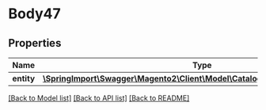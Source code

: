 # Body47

## Properties
Name | Type | Description | Notes
------------ | ------------- | ------------- | -------------
**entity** | [**\SpringImport\Swagger\Magento2\Client\Model\CatalogDataProductLinkInterface**](CatalogDataProductLinkInterface.md) |  | 

[[Back to Model list]](../README.md#documentation-for-models) [[Back to API list]](../README.md#documentation-for-api-endpoints) [[Back to README]](../README.md)



